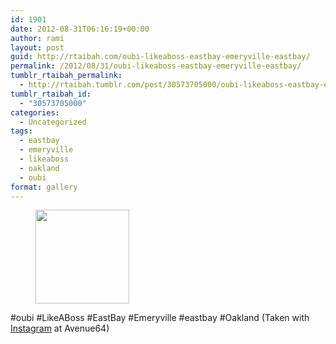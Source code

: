 ```yaml
---
id: 1901
date: 2012-08-31T06:16:19+00:00
author: rami
layout: post
guid: http://rtaibah.com/oubi-likeaboss-eastbay-emeryville-eastbay/
permalink: /2012/08/31/oubi-likeaboss-eastbay-emeryville-eastbay/
tumblr_rtaibah_permalink:
  - http://rtaibah.tumblr.com/post/30573705000/oubi-likeaboss-eastbay-emeryville-eastbay
tumblr_rtaibah_id:
  - "30573705000"
categories:
  - Uncategorized
tags:
  - eastbay
  - emeryville
  - likeaboss
  - oakland
  - oubi
format: gallery
---
```

<div id='gallery-45' class='gallery galleryid-1901 gallery-columns-3 gallery-size-thumbnail'>
  <figure class='gallery-item'> 
  
  <div class='gallery-icon landscape'>
    <a href='http://139.59.20.41/2012/08/31/oubi-likeaboss-eastbay-emeryville-eastbay/attachment/1902/'><img width="150" height="150" src="http://139.59.20.41/wp-content/uploads/2012/08/tumblr_m9lw37tflN1qb4qlko1_1280-150x150.jpg" class="attachment-thumbnail size-thumbnail" alt="" srcset="http://139.59.20.41/wp-content/uploads/2012/08/tumblr_m9lw37tflN1qb4qlko1_1280-150x150.jpg 150w, http://139.59.20.41/wp-content/uploads/2012/08/tumblr_m9lw37tflN1qb4qlko1_1280-300x300.jpg 300w, http://139.59.20.41/wp-content/uploads/2012/08/tumblr_m9lw37tflN1qb4qlko1_1280-100x100.jpg 100w, http://139.59.20.41/wp-content/uploads/2012/08/tumblr_m9lw37tflN1qb4qlko1_1280.jpg 612w" sizes="100vw" /></a>
  </div></figure>
</div>

#oubi #LikeABoss #EastBay #Emeryville #eastbay #Oakland (Taken with [Instagram](http://instagram.com) at Avenue64)